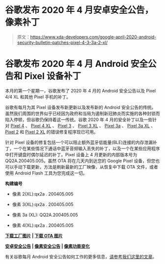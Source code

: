 # 谷歌发布 2020 年 4 月安卓安全公告，像素补丁

> 原文：<https://www.xda-developers.com/google-april-2020-android-security-bulletin-patches-pixel-4-3-3a-2-xl/>

# 谷歌发布 2020 年 4 月 Android 安全公告和 Pixel 设备补丁

本月的第一个星期一，谷歌发布了 2020 年 4 月的 Android 安全公告以及 Pixel 4/4 XL 和其他 Pixel 手机的补丁。

谷歌有每月为其 Pixel 设备发布新更新以及发布新的 Android 安全公告的传统。虽然我们周围的世界似乎已经因为政府和当局为遏制新冠肺炎而实施的各种封锁而陷入停顿，但谷歌仍保持着这一传统。谷歌 2020 年 4 月的安全补丁以及一些针对 [Pixel 4](https://www.xda-developers.com/tag/google-pixel4/) 、 [Pixel 4 XL](https://www.xda-developers.com/tag/google-pixel4-xl/) 、 [Pixel 3](https://www.xda-developers.com/tag/google-pixel-3/) 、 [Pixel 3 XL](https://www.xda-developers.com/tag/google-pixel-3/) 、 [Pixel 3a](https://www.xda-developers.com/tag/google-pixel3a/) 、 [Pixel 3a XL](https://www.xda-developers.com/tag/google-pixel3axl/) 、 [Pixel 2](https://forum.xda-developers.com/pixel-2) 和 [Pixel 2 XL](https://forum.xda-developers.com/pixel-2-xl) 的错误修复程序现已可用。

针对 Pixel 设备的修复包括一个可以阻止额外蓝牙低能量(BLE)连接的内存泄漏补丁，一个在某些情况下通话中蓝牙音频输入丢失的补丁，以及一个在某些应用程序中打开键盘时偶尔延迟的补丁。Pixel 设备上 4 月更新的内部版本号为 QQ2A.200405.005。虽然 OTA 将在几天内到达您的 Google Pixel 设备，但您也可以手动下载更新，方法是刷新最新的工厂映像，从恢复中下载 OTA 文件，或者使用 Android Flash 工具为您完成这一切。

**构建编号**

*   像素 2(XL):qx2a . 200405.005

*   像素 3(XL):qx2a . 200405.005

*   像素 3a (XL): QQ2A.200405.005

*   像素 4(XL):qx2a . 200405.005

**[下载工厂图片](https://developers.google.com/android/images) | [下载 OTA 图片](https://developers.google.com/android/ota)**

**[安卓安全公告](https://source.android.com/security/bulletin/2020-03-01) | [像素安全公告](https://source.android.com/security/bulletin/pixel/2020-04-01) | [像素功能变化](https://support.google.com/pixelphone/thread/38337876)**

有关谷歌每月 Android 安全公告如何工作的更多信息，[请参考我们这里的文章](https://www.xda-developers.com/how-android-security-patch-updates-work/)。